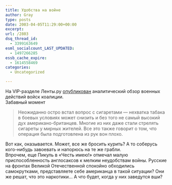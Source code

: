 ```yaml
---
title: Удобства на войне
author: Gray
type: posts
date: 2003-04-05T11:29:00+00:00
excerpt:
url: /2803
dsq_thread_id:
  - 3399163649
esml_socialcount_LAST_UPDATED:
  - 1497266285
essb_cache_expire:
  - 1614558469
categories:
  - Uncategorized

---
```








На VIP-разделе Ленты.ру <a href="http://vip.lenta.ru/iraq/2003/04/03/lessons/" target="_blank">опубликован</a> аналитический обзор военных действий войск коалиции.  
Забавный момент

> Неожиданно остро встал вопрос с сигаретами &#8212; нехватка табака в боевых условиях может снизить и без того не самый высокий дух американо-британцев. Многие из них даже стали стрелять сигареты у мирных жителей. Все это также говорит о том, что операция была подготовлена из рук вон плохо. 

Вот как, оказывается. Может, все же бросить курить? А то соберусь кого-нибудь завоевать и напорюсь на те же грабли.  
Впрочем, еще Пикуль в &#171;Честь имею!&#187; отмечал малую приспособленность англосаксов к мелким неудобствам войны. Русские на фронтах Великой Отечественной спокойно обходились самокрутками, представляете себе американца в такой ситуации? Они же решат, что это наркотики&#8230; А что будет, когда у них заведутся вши?